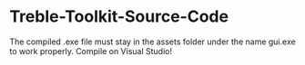 # Treble-Toolkit-Source-Code
The compiled .exe file must stay in the assets folder under the name gui.exe to work properly.
Compile on Visual Studio!

